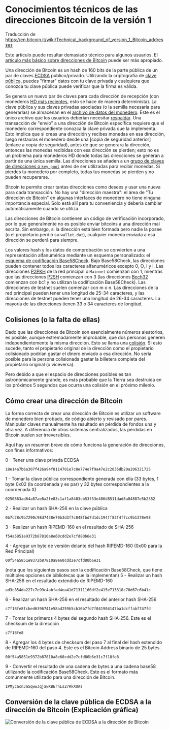 
# Conocimientos técnicos de las direcciones Bitcoin de la versión 1
Traducción de https://en.bitcoin.it/wiki/Technical_background_of_version_1_Bitcoin_addresses

Este artículo puede resultar demasiado técnico para algunos usuarios. El [artículo más básico sobre direcciones de Bitcoin](https://en.bitcoin.it/wiki/Address) puede ser más apropiado.

Una dirección de Bitcoin es un hash de 160 bits de la parte pública de un par de claves [ECDSA](http://en.wikipedia.org/wiki/Elliptic_Curve_DSA) público/privado. Utilizando la criptografía de [clave pública](http://en.wikipedia.org/wiki/Public-key_cryptography), puedes "firmar" datos con tu clave privada y cualquiera que conozca tu clave pública puede verificar que la firma es válida.

Se genera un nuevo par de claves para cada dirección de recepción (con monederos [HD más recientes](https://en.bitcoin.it/wiki/Deterministic_wallet), esto se hace de manera determinista). La clave pública y sus claves privadas asociadas (o la semilla necesaria para generarlas) se almacenan en el [archivo de datos del monedero](https://en.bitcoin.it/wiki/Wallet). Este es el único archivo que los usuarios deberían necesitar [respaldar](https://en.bitcoin.it/wiki/Backup). Una transacción de "envío" a una dirección de Bitcoin específica requiere que el monedero correspondiente conozca la clave privada que la implementa. Esto implica que si creas una dirección y recibes monedas en esa dirección, luego restauras el monedero desde una [copia de seguridad anterior](enlace a copia de seguridad), antes de que se generara la dirección, entonces las monedas recibidas con esa dirección se pierden; esto no es un problema para monederos HD donde todas las direcciones se generan a partir de una única semilla. Las direcciones se añaden a un [grupo de claves de direcciones o `key pool`](https://en.bitcoin.it/wiki/Key_pool) antes de ser utilizadas para recibir monedas. Si pierdes tu monedero por completo, todas tus monedas se pierden y no pueden recuperarse.

Bitcoin te permite crear tantas direcciones como desees y usar una nueva para cada transacción. No hay una "dirección maestra": el área de "Tu dirección de Bitcoin" en algunas interfaces de monedero no tiene ninguna importancia especial. Solo está allí para tu conveniencia y debería cambiar automáticamente cuando se utiliza.

Las direcciones de Bitcoin contienen un código de verificación incorporado, por lo que generalmente no es posible enviar bitcoins a una dirección mal escrita. Sin embargo, si la dirección está bien formada pero nadie la posee (o el propietario perdió su `wallet.dat`), cualquier moneda enviada a esa dirección se perderá para siempre.

Los valores hash y los datos de comprobación se convierten a una representación alfanumérica mediante un esquema personalizado: el [esquema de codificación Base58Check](https://en.bitcoin.it/wiki/Base58Check_encoding). Bajo Base58Check, las direcciones pueden contener todos los caracteres alfanuméricos excepto 0, O, I y l. Las direcciones [P2PKH](https://en.bitcoin.it/wiki/P2PKH) de la red principal o `Mainnet` comienzan con 1, mientras que las direcciones [P2SH](https://en.bitcoin.it/wiki/P2SH) comienzan con 3 (las direcciones [Bech32](https://en.bitcoin.it/wiki/Bech32) comienzan con bc1 y no utilizan la codificación Base58Check). Las direcciones de testnet suelen comenzar con m o n. Las direcciones de la red principal pueden tener una longitud de 25-34 caracteres, y las direcciones de testnet pueden tener una longitud de 26-34 caracteres. La mayoría de las direcciones tienen 33 o 34 caracteres de longitud.

## Colisiones (o la falta de ellas)
Dado que las direcciones de Bitcoin son esencialmente números aleatorios, es posible, aunque extremadamente improbable, que dos personas generen independientemente la misma dirección. Esto se llama una [colisión](http://en.wikipedia.org/wiki/Collision_(computer_science)). Si esto sucede, tanto el propietario original de la dirección como el propietario colisionado podrían gastar el dinero enviado a esa dirección. No sería posible para la persona colisionada gastar la billetera completa del propietario original (o viceversa).

Pero debido a que el espacio de direcciones posibles es tan astronómicamente grande, es más probable que la Tierra sea destruida en los próximos 5 segundos que ocurra una colisión en el próximo milenio.


## Cómo crear una dirección de Bitcoin
La forma correcta de crear una dirección de Bitcoin es utilizar un software de monedero bien probado, de código abierto y revisado por pares. Manipular claves manualmente ha resultado en pérdida de fondos una y otra vez. A diferencia de otros sistemas centralizados, las pérdidas en Bitcoin suelen ser irreversibles.

Aquí hay un resumen breve de cómo funciona la generación de direcciones, con fines informativos:

0 - Tener una clave privada ECDSA
   ``` 
   18e14a7b6a307f426a94f8114701e7c8e774e7f9a47e2c2035db29a206321725
   ```

1 - Tomar la clave pública correspondiente generada con ella (33 bytes, 1 byte 0x02 (la coordenada y es par) y 32 bytes correspondientes a la coordenada X)
   ``` 
   0250863ad64a87ae8a2fe83c1af1a8403cb53f53e486d8511dad8a04887e5b2352
   ```
2 - Realizar un hash SHA-256 en la clave pública
   ```
   0b7c28c9b7290c98d7438e70b3d3f7c848fbd7d1dc194ff83f4f7cc9b1378e98
   ```
3 - Realizar un hash RIPEMD-160 en el resultado de SHA-256
   ``` 
   f54a5851e9372b87810a8e60cdd2e7cfd80b6e31
   ```
4 - Agregar un byte de versión delante del hash RIPEMD-160 (0x00 para la Red Principal)
   ```
   00f54a5851e9372b87810a8e60cdd2e7cfd80b6e31
   ```
(nota que los siguientes pasos son la codificación Base58Check, que tiene múltiples opciones de bibliotecas que la implementan)
5 - Realizar un hash SHA-256 en el resultado extendido de RIPEMD-160
   ```
   ad3c854da227c7e99c4abfad4ea41d71311160df2e415e713318c70d67c6b41c
   ```
6 - Realizar un hash SHA-256 en el resultado del anterior hash SHA-256
   ```
   c7f18fe8fcbed6396741e58ad259b5cb16b7fd7f041904147ba1dcffabf747fd
   ```
7 - Tomar los primeros 4 bytes del segundo hash SHA-256. Este es el checksum de la dirección
   ```
   c7f18fe8
   ```
8 - Agregar los 4 bytes de checksum del paso 7 al final del hash extendido de RIPEMD-160 del paso 4. Este es el Bitcoin Address binario de 25 bytes.
   ```
   00f54a5851e9372b87810a8e60cdd2e7cfd80b6e31c7f18fe8
   ```
9 - Convertir el resultado de una cadena de bytes a una cadena base58 utilizando la codificación Base58Check. Este es el formato más comúnmente utilizado para una dirección de Bitcoin.
   ``` 
   1PMycacnJaSqwwJqjawXBErnLsZ7RkXUAs
   ```
## Conversión de la clave pública de ECDSA a la dirección de Bitcoin (Explicación gráfica)
![Conversión de la clave pública de ECDSA a la dirección de Bitcoin](https://en.bitcoin.it/w/images/en/9/9b/PubKeyToAddr.png)